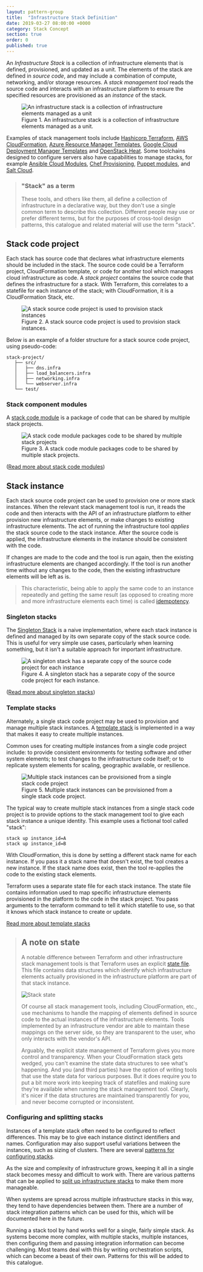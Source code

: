 ```yaml
---
layout: pattern-group
title:  "Infrastructure Stack Definition"
date: 2019-03-27 08:00:00 +0000
category: Stack Concept
section: true
order: 0
published: true
---
```


An *Infrastructure Stack* is a collection of infrastructure elements that is defined, provisioned, and updated as a unit. The elements of the stack are defined in *source code*, and may include a combination of compute, networking, and/or storage resources. A *stack management tool* reads the source code and interacts with an infrastructure platform to ensure the specified resources are provisioned as an *instance* of the stack.


<figure>
  <img src="images/infrastructure-stack.png" alt="An infrastructure stack is a collection of infrastructure elements managed as a unit"/>
  <figcaption>Figure 1. An infrastructure stack is a collection of infrastructure elements managed as a unit.</figcaption>
</figure>


Examples of stack management tools include [Hashicorp Terraform](https://www.terraform.io/), [AWS CloudFormation](https://aws.amazon.com/cloudformation/), [Azure Resource Manager Templates](https://docs.microsoft.com/en-us/azure/azure-resource-manager/resource-group-overview), [Google Cloud Deployment Manager Templates](https://cloud.google.com/deployment-manager/) and [OpenStack Heat](https://wiki.openstack.org/wiki/Heat). Some toolchains designed to configure servers also have capabilities to manage stacks, for example [Ansible Cloud Modules](https://www.ansible.com/integrations/cloud), [Chef Provisioning](https://docs.chef.io/provisioning.html), [Puppet modules](https://forge.puppet.com/puppetlabs/aws/readme), and [Salt Cloud](https://docs.saltstack.com/en/latest/topics/cloud/).


> ### "Stack" as a term
>
> These tools, and others like them, all define a collection of infrastructure in a declarative way, but they don't use a single common term to describe this collection. Different people may use or prefer different terms, but for the purposes of cross-tool design patterns, this catalogue and related material will use the term "stack".


## Stack code project

Each stack has source code that declares what infrastructure elements should be included in the stack. The source code could be a Terraform project, CloudFormation template, or code for another tool which manages cloud infrastructure as code. A *stack project* contains the source code that defines the infrastructure for a stack. With Terraform, this correlates to a statefile for each instance of the stack; with CloudFormation, it is a CloudFormation Stack, etc.


<figure>
  <img src="images/stack-source.png" alt="A stack source code project is used to provision stack instances"/>
  <figcaption>Figure 2. A stack source code project is used to provision stack instances.</figcaption>
</figure>


Below is an example of a folder structure for a stack source code project, using pseudo-code:

~~~ console
stack-project/
   ├── src/
   │   ├── dns.infra
   │   ├── load_balancers.infra
   │   ├── networking.infra
   │   └── webserver.infra
   └── test/
~~~


### Stack component modules

A [stack code module](/patterns/stack-concept/stack-code-module.html) is a package of code that can be shared by multiple stack projects.


<figure>
  <img src="/patterns/stack-concept/images/stack-code-module.png" alt="A stack code module packages code to be shared by multiple stack projects"/>
  <figcaption>Figure 3. A stack code module packages code to be shared by multiple stack projects.</figcaption>
</figure>


([Read more about stack code modules](/patterns/stack-concept/stack-code-module.html))


## Stack instance

Each stack source code project can be used to provision one or more stack instances. When the relevant stack management tool is run, it reads the code and then interacts with the API of an infrastructure platform to either provision new infrastructure elements, or make changes to existing infrastructure elements. The act of running the infrastructure tool *applies* the stack source code to the stack instance. After the source code is applied, the infrastructure elements in the instance should be consistent with the code.

If changes are made to the code and the tool is run again, then the existing infrastructure elements are changed accordingly. If the tool is run another time without any changes to the code, then the existing infrastructure elements will be left as is.

> This characteristic, being able to apply the same code to an instance repeatedly and getting the same result (as opposed to creating more and more infrastructure elements each time) is called [idempotency](https://en.wikipedia.org/wiki/Idempotence).


### Singleton stacks

The [Singleton Stack](/patterns/stack-replication/singleton-stack.html) is a naive implementation, where each stack instance is defined and managed by its own separate copy of the stack source code. This is useful for very simple use cases, particularly when learning something, but it isn't a suitable approach for important infrastructure.


<figure>
  <img src="/patterns/stack-replication/images/singleton-stack.png" alt="A singleton stack has a separate copy of the source code project for each instance"/>
  <figcaption>Figure 4. A singleton stack has a separate copy of the source code project for each instance.</figcaption>
</figure>


([Read more about singleton stacks](/patterns/stack-replication/singleton-stack.html))


### Template stacks

Alternately, a single stack code project may be used to provision and manage multiple stack instances. A [template stack](/patterns/stack-replication/template-stack.html) is implemented in a way that makes it easy to create multiple instances.

Common uses for creating multiple instances from a single code project include: to provide consistent environments for testing software and other system elements; to test changes to the infrastructure code itself; or to replicate system elements for scaling, geographic available, or resilience.


<figure>
  <img src="images/stack-instances.png" alt="Multiple stack instances can be provisioned from a single stack code project"/>
  <figcaption>Figure 5. Multiple stack instances can be provisioned from a single stack code project.</figcaption>
</figure>


The typical way to create multiple stack instances from a single stack code project is to provide options to the stack management tool to give each stack instance a unique identity. This example uses a fictional tool called "stack":


~~~ console
stack up instance_id=A
stack up instance_id=B
~~~


With CloudFormation, this is done by setting a different stack name for each instance. If you pass it a stack name that doesn't exist, the tool creates a new instance. If the stack name does exist, then the tool re-applies the code to the existing stack elements.

Terraform uses a separate state file for each stack instance. The state file contains information used to map specific infrastructure elements provisioned in the platform to the code in the stack project. You pass arguments to the terraform command to tell it which statefile to use, so that it knows which stack instance to create or update.


[Read more about template stacks](/patterns/stack-replication/template-stack.html)


> ## A note on state
> 
> A notable difference between Terraform and other infrastructure stack management tools is that Terraform uses an explicit [state file](https://www.terraform.io/docs/state/). This file contains data structures which identify which infrastructure elements actually provisioned in the infrastructure platform are part of that stack instance.
>
> ![Stack state](images/stack-state.png)
> 
> Of course all stack management tools, including CloudFormation, etc., use mechanisms to handle the mapping of elements defined in source code to the actual instances of the infrastructure elements. Tools implemented by an infrastructure vendor are able to maintain these mappings on the server side, so they are transparent to the user, who only interacts with the vendor's API. 
> 
> Arguably, the explicit state management of Terraform gives you more control and transparency. When your CloudFormation stack gets wedged, you can't examine the state data structures to see what's happening. And you (and third parties) have the option of writing tools that use the state data for various purposes. But it does require you to put a bit more work into keeping track of statefiles and making sure they're available when running the stack management tool. Clearly, it's nicer if the data structures are maintained transparently for you, and never become corrupted or inconsistent.


### Configuring and splitting stacks

Instances of a template stack often need to be configured to reflect differences. This may be to give each instance distinct identifiers and names. Configuration may also support useful variations between the instances, such as sizing of clusters. There are several [patterns for configuring stacks](/patterns/stack-configuration/).

As the size and complexity of infrastructure grows, keeping it all in a single stack becomes messy and difficult to work with. There are various patterns that can be applied to [split up infrastructure stacks](/patterns/multiple-stacks/) to make them more manageable.

When systems are spread across multiple infrastructure stacks in this way, they tend to have dependencies between them. There are a number of stack integration patterns which can be used for this, which will be documented here in the future.

Running a stack tool by hand works well for a single, fairly simple stack. As systems become more complex, with multiple stacks, multiple instances, then configuring them and passing integration information can become challenging. Most teams deal with this by writing orchestration scripts, which can become a beast of their own. Patterns for this will be added to this catalogue.
